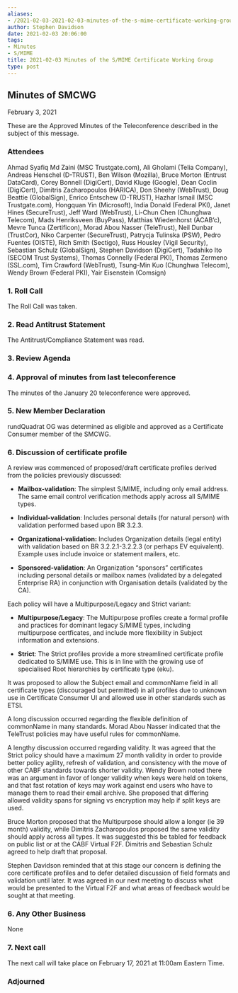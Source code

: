 ```yaml
---
aliases:
- /2021-02-03-2021-02-03-minutes-of-the-s-mime-certificate-working-group/
author: Stephen Davidson
date: 2021-02-03 20:06:00
tags:
- Minutes
- S/MIME
title: 2021-02-03 Minutes of the S/MIME Certificate Working Group
type: post
---
```


## Minutes of SMCWG 

February 3, 2021

These are the Approved Minutes of the Teleconference described in the subject of this message.

### Attendees 

Ahmad Syafiq Md Zaini (MSC Trustgate.com), Ali Gholami (Telia Company), Andreas Henschel (D-TRUST), Ben Wilson (Mozilla), Bruce Morton (Entrust DataCard), Corey Bonnell (DigiCert), David Kluge (Google), Dean Coclin (DigiCert), Dimitris Zacharopoulos (HARICA), Don Sheehy (WebTrust), Doug Beattie (GlobalSign), Enrico Entschew (D-TRUST), Hazhar Ismail (MSC Trustgate.com), Hongquan Yin (Microsoft), India Donald (Federal PKI), Janet Hines (SecureTrust), Jeff Ward (WebTrust), Li-Chun Chen (Chunghwa Telecom), Mads Henriksveen (BuyPass), Matthias Wiedenhorst (ACAB’c), Mevre Tunca (Zertificon), Morad Abou Nasser (TeleTrust), Neil Dunbar (TrustCor), Niko Carpenter (SecureTrust), Patrycja Tulinska (PSW), Pedro Fuentes (OISTE), Rich Smith (Sectigo), Russ Housley (Vigil Security), Sebastian Schulz (GlobalSign), Stephen Davidson (DigiCert), Tadahiko Ito (SECOM Trust Systems), Thomas Connelly (Federal PKI), Thomas Zermeno (SSL.com), Tim Crawford (WebTrust), Tsung-Min Kuo (Chunghwa Telecom), Wendy Brown (Federal PKI), Yair Eisenstein (Comsign)

### 1. Roll Call 

The Roll Call was taken.

### 2. Read Antitrust Statement 

The Antitrust/Compliance Statement was read.

### 3. Review Agenda 

### 4. Approval of minutes from last teleconference 

The minutes of the January 20 teleconference were approved.

### 5. New Member Declaration 

rundQuadrat OG was determined as eligible and approved as a Certificate Consumer member of the SMCWG.

### 6. Discussion of certificate profile 

A review was commenced of proposed/draft certificate profiles derived from the policies previously discussed:

- **Mailbox-validation**: The simplest S/MIME, including only email address. The same email control verification methods apply across all S/MIME types.

- **Individual-validation**: Includes personal details (for natural person) with validation performed based upon BR 3.2.3.

- **Organizational-validation:** Includes Organization details (legal entity) with validation based on BR 3.2.2.1-3.2.2.3 (or perhaps EV equivalent). Example uses include invoice or statement mailers, etc.

- **Sponsored-validation**: An Organization “sponsors” certificates including personal details or mailbox names (validated by a delegated Enterprise RA) in conjunction with Organisation details (validated by the CA).

Each policy will have a Multipurpose/Legacy and Strict variant:

- **Multipurpose/Legacy**: The Multipurpose profiles create a formal profile and practices for dominant legacy S/MIME types, including multipurpose certficates, and include more flexibility in Subject information and extensions.

- **Strict**: The Strict profiles provide a more streamlined certificate profile dedicated to S/MIME use. This is in line with the growing use of specialised Root hierarchies by certificate type (eku).

It was proposed to allow the Subject email and commonName field in all certificate types (discouraged but permitted) in all profiles due to unknown use in Certificate Consumer UI and allowed use in other standards such as ETSI.

A long discussion occurred regarding the flexible definition of commonName in many standards. Morad Abou Nasser indicated that the TeleTrust policies may have useful rules for commonName.

A lengthy discussion occurred regarding validity. It was agreed that the Strict policy should have a maximum 27 month validity in order to provide better policy agility, refresh of validation, and consistency with the move of other CABF standards towards shorter validity. Wendy Brown noted there was an argument in favor of longer validity when keys were held on tokens, and that fast rotation of keys may work against end users who have to manage them to read their email archive. She proposed that differing allowed validity spans for signing vs encryption may help if split keys are used.

Bruce Morton proposed that the Multipurpose should allow a longer (ie 39 month) validity, while Dimitris Zacharopoulos proposed the same validity should apply across all types. It was suggested this be tabled for feedback on public list or at the CABF Virtual F2F. Dimitris and Sebastian Schulz agreed to help draft that proposal.

Stephen Davidson reminded that at this stage our concern is defining the core certificate profiles and to defer detailed discussion of field formats and validation until later. It was agreed in our next meeting to discuss what would be presented to the Virtual F2F and what areas of feedback would be sought at that meeting.

### 6. Any Other Business 

None

### 7. Next call 

The next call will take place on February 17, 2021 at 11:00am Eastern Time.

### Adjourned